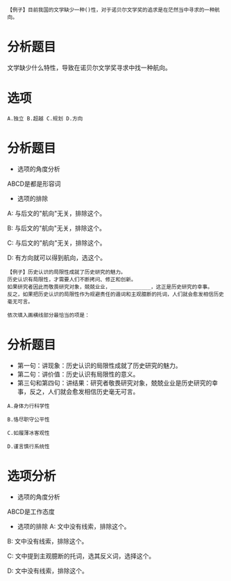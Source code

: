 ```
【例子】目前我国的文学缺少一种()性，对于诺贝尔文学奖的追求是在茫然当中寻求的一种航向。

```
# 分析题目
文学缺少什么特性，导致在诺贝尔文学奖寻求中找一种航向。

# 选项
```
A.独立 B.超越 C.规划 D.方向

```
# 分析题目
- 选项的角度分析

ABCD是都是形容词

- 选项的排除

A: 与后文的"航向"无关，排除这个。

B: 与后文的"航向"无关，排除这个。

C: 与后文的"航向"无关，排除这个。

D: 有方向就可以得到航向，选这个。

```
【例子】历史认识的局限性成就了历史研究的魅力。
历史认识有局限性，才需要人们不断拷问、修正和创新。
如果研究者因此而敬畏研究对象，兢兢业业，_____________，这正是历史研究的幸事。
反之，如果把历史认识的局限性作为规避责任的遁词和主观臆断的托词，人们就会愈发相信历史毫无可言。

依次填入画横线部分最恰当的项是：

```
# 分析题目
- 第一句：讲现象：历史认识的局限性成就了历史研究的魅力。
- 第二句：讲价值：历史认识有局限性的意义。
- 第三句和第四句：讲结果：研究者敬畏研究对象，兢兢业业是历史研究的幸事，反之，人们就会愈发相信历史毫无可言。

```
A.身体力行科学性

B.恪尽职守公平性

C.如履薄冰客观性

D.谨言慎行系统性
```

# 选项分析

- 选项的角度分析

ABCD是工作态度

- 选项的排除
A: 文中没有线索，排除这个。

B: 文中没有线索，排除这个。

C: 文中提到主观臆断的托词，选其反义词，选择这个。

D: 文中没有线索，排除这个。